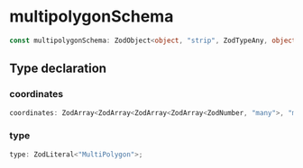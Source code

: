 # multipolygonSchema

```ts
const multipolygonSchema: ZodObject<object, "strip", ZodTypeAny, object, object>;
```

## Type declaration

### coordinates

```ts
coordinates: ZodArray<ZodArray<ZodArray<ZodArray<ZodNumber, "many">, "many">, "many">, "many">;
```

### type

```ts
type: ZodLiteral<"MultiPolygon">;
```
